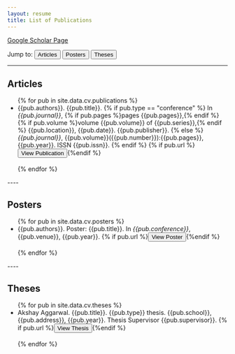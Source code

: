 ```yaml
---
layout: resume
title: List of Publications
---
```


<i class="ai ai-fw ai-google-scholar"></i> [Google Scholar Page](https://scholar.google.co.uk/citations?user=aPd4T_YAAAAJ)

Jump to: <a href="#articles"><button>Articles</button></a> <a href="#posters"><button>Posters</button></a> <a href="#theses"><button>Theses</button></a>

----


## Articles

<ul>
    {% for pub in site.data.cv.publications %}
        <li>{{pub.authors}}.  {{pub.title}}.  {% if pub.type == "conference" %} In <em>{{pub.journal}}</em>, {% if pub.pages %}pages {{pub.pages}},{% endif %} {% if pub.volume %}volume {{pub.volume}} of {{pub.series}},{% endif %} {{pub.location}}, {{pub.date}}.  {{pub.publisher}}. {% else %} <em>{{pub.journal}}</em>, {{pub.volume}}({{pub.number}}):{{pub.pages}}, {{pub.year}}. ISSN {{pub.issn}}. {% endif %} {% if pub.url %}<a href="{{pub.url}}"><button>View Publication</button></a>{%endif %}</li><br />
    {% endfor %}
</ul>
----

## Posters

<ul>
    {% for pub in site.data.cv.posters %}
        <li>{{pub.authors}}.  Poster: {{pub.title}}. In <em>{{pub.conference}}</em>, {{pub.venue}}, {{pub.year}}. {% if pub.url %}<a href="{% if pub.internal %}{{pub.url | prepend: site.url}}{% else %}{{pub.url}}{% endif %}"><button>View Poster</button></a>{%endif %}</li><br />
    {% endfor %}
</ul>
----

## Theses

<ul>
    {% for pub in site.data.cv.theses %}
        <li>Akshay Aggarwal.  {{pub.title}}.  {{pub.type}} thesis. {{pub.school}}, {{pub.address}}, {{pub.year}}. Thesis Supervisor {{pub.supervisor}}. {% if pub.url %}<a href="{% if pub.internal %}{{pub.url | prepend: site.url}}{% else %}{{pub.url}}{% endif %}"><button>View Thesis</button></a>{%endif %}</li><br />
    {% endfor %}
</ul>